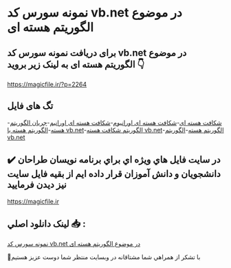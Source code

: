 # نمونه سورس کد vb.net در موضوع الگوریتم هسته ای

## برای دریافت نمونه سورس کد vb.net در موضوع الگوریتم هسته ای به لینک زیر بروید 👇

https://magicfile.ir/?p=2264

## تگ های فایل

-[شکافت هسته ای](https://magicfile.ir/product/%d9%86%d9%85%d9%88%d9%86%d9%87-%d8%b3%d9%88%d8%b1%d8%b3-%d9%88-%da%a9%d8%af-vb-net-%d8%af%d8%b1-%d9%85%d9%88%d8%b6%d9%88%d8%b9-%d8%a7%d9%84%da%af%d9%88%d8%b1%d9%8a%d8%aa%d9%85%d9%87%d8%b3%d8%aa%d9%87-%d8%a7%d9%8a/)-[شکافت هسته ای اورانیوم](https://magicfile.ir/product/%d9%86%d9%85%d9%88%d9%86%d9%87-%d8%b3%d9%88%d8%b1%d8%b3-%d9%88-%da%a9%d8%af-vb-net-%d8%af%d8%b1-%d9%85%d9%88%d8%b6%d9%88%d8%b9-%d8%a7%d9%84%da%af%d9%88%d8%b1%d9%8a%d8%aa%d9%85%d9%87%d8%b3%d8%aa%d9%87-%d8%a7%d9%8a/)-[شکافت هسته ای اورانیم](https://magicfile.ir/product/%d9%86%d9%85%d9%88%d9%86%d9%87-%d8%b3%d9%88%d8%b1%d8%b3-%d9%88-%da%a9%d8%af-vb-net-%d8%af%d8%b1-%d9%85%d9%88%d8%b6%d9%88%d8%b9-%d8%a7%d9%84%da%af%d9%88%d8%b1%d9%8a%d8%aa%d9%85%d9%87%d8%b3%d8%aa%d9%87-%d8%a7%d9%8a/)-[جریان الگوریتم هسته](https://magicfile.ir/product/%d9%86%d9%85%d9%88%d9%86%d9%87-%d8%b3%d9%88%d8%b1%d8%b3-%d9%88-%da%a9%d8%af-vb-net-%d8%af%d8%b1-%d9%85%d9%88%d8%b6%d9%88%d8%b9-%d8%a7%d9%84%da%af%d9%88%d8%b1%d9%8a%d8%aa%d9%85%d9%87%d8%b3%d8%aa%d9%87-%d8%a7%d9%8a/)-[الگوریتم هسته با vb.net](https://magicfile.ir/product/%d9%86%d9%85%d9%88%d9%86%d9%87-%d8%b3%d9%88%d8%b1%d8%b3-%d9%88-%da%a9%d8%af-vb-net-%d8%af%d8%b1-%d9%85%d9%88%d8%b6%d9%88%d8%b9-%d8%a7%d9%84%da%af%d9%88%d8%b1%d9%8a%d8%aa%d9%85%d9%87%d8%b3%d8%aa%d9%87-%d8%a7%d9%8a/)-[الگوریتم شکافت هسته vb.net](https://magicfile.ir/product/%d9%86%d9%85%d9%88%d9%86%d9%87-%d8%b3%d9%88%d8%b1%d8%b3-%d9%88-%da%a9%d8%af-vb-net-%d8%af%d8%b1-%d9%85%d9%88%d8%b6%d9%88%d8%b9-%d8%a7%d9%84%da%af%d9%88%d8%b1%d9%8a%d8%aa%d9%85%d9%87%d8%b3%d8%aa%d9%87-%d8%a7%d9%8a/)-[الگوریتم هسته](https://magicfile.ir/product/%d9%86%d9%85%d9%88%d9%86%d9%87-%d8%b3%d9%88%d8%b1%d8%b3-%d9%88-%da%a9%d8%af-vb-net-%d8%af%d8%b1-%d9%85%d9%88%d8%b6%d9%88%d8%b9-%d8%a7%d9%84%da%af%d9%88%d8%b1%d9%8a%d8%aa%d9%85%d9%87%d8%b3%d8%aa%d9%87-%d8%a7%d9%8a/)-[الگوریتم vb.net](https://magicfile.ir/product/%d9%86%d9%85%d9%88%d9%86%d9%87-%d8%b3%d9%88%d8%b1%d8%b3-%d9%88-%da%a9%d8%af-vb-net-%d8%af%d8%b1-%d9%85%d9%88%d8%b6%d9%88%d8%b9-%d8%a7%d9%84%da%af%d9%88%d8%b1%d9%8a%d8%aa%d9%85%d9%87%d8%b3%d8%aa%d9%87-%d8%a7%d9%8a/)

## ✔️ در سايت فايل هاي ويژه اي براي برنامه نويسان طراحان دانشجويان و دانش آموزان قرار داده ايم از بقيه فايل سايت نيز ديدن فرماييد

https://magicfile.ir


## لينک دانلود اصلي 📥 :

[نمونه سورس کد vb.net در موضوع الگوریتم هسته ای](https://magicfile.ir/product/%d9%86%d9%85%d9%88%d9%86%d9%87-%d8%b3%d9%88%d8%b1%d8%b3-%d9%88-%da%a9%d8%af-vb-net-%d8%af%d8%b1-%d9%85%d9%88%d8%b6%d9%88%d8%b9-%d8%a7%d9%84%da%af%d9%88%d8%b1%d9%8a%d8%aa%d9%85%d9%87%d8%b3%d8%aa%d9%87-%d8%a7%d9%8a/) 


🙏با تشکر از همراهي شما مشتاقانه در وبسایت منتظر شما دوست عزیز هستیم

